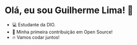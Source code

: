 # Olá, eu sou Guilherme Lima! 👋

- 💻 Estudante da DIO.
- 🚀 Minha primeira contribuição em Open Source!
- 🔥 Vamos codar juntos!
